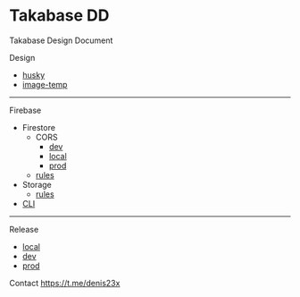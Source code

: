 # Takabase DD

Takabase Design Document

Design

- [husky](design/husky.md)
- [image-temp](design/image-temp.md)

___

Firebase

- Firestore
  - CORS
    - [dev](firebase/firestore/cors/dev.md)
    - [local](firebase/firestore/cors/local.md)
    - [prod](firebase/firestore/cors/prod.md)
  - [rules](firebase/firestore/rules.md)
- Storage
  - [rules](firebase/storage/rules.md)
- [CLI](firebase/cli.md)

___

Release

- [local](release/local.md)
- [dev](release/dev.md)
- [prod](release/prod.md)
 
Contact https://t.me/denis23x
